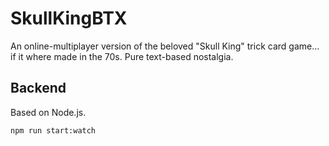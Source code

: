 # SkullKingBTX #

An online-multiplayer version of the beloved "Skull King" trick card game... if it where made in the 70s. Pure text-based nostalgia.

## Backend

Based on Node.js.

```bash
npm run start:watch
```

